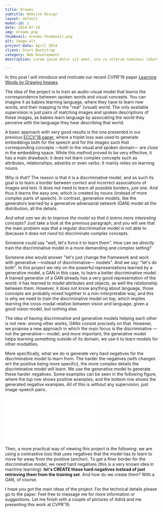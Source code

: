 ```yaml
---
title: Dreams
subtitle: Website Design
layout: default
modal-id: 1
date: 2014-07-18
img: dreams.png
thumbnail: dreams-thumbnail.png
alt: image-alt
project-date: April 2014
client: Start Bootstrap
category: Web Development
description: Lorem ipsum dolor sit amet, usu cu alterum nominavi lobortis. At duo novum diceret. Tantas apeirian vix et, usu sanctus postulant inciderint ut, populo diceret necessitatibus in vim. Cu eum dicam feugiat noluisse.

---
```


In this post I will introduce and motivate our recent CVPR'19 paper 
[Learning Words by Drawing Images](/publications/#drawing-learning-ref).

The idea of the project is to train an audio-visual model that learns the correspondence between spoken words and visual
concepts. You can imagine it as babies learning language, where they have to learn new words, and their mapping to the 
"real" (visual) world. The only available supervision is just pairs of matching images and spoken descriptions of these
 images, as babies learn language by associating the world they perceive with the language they hear describing that
 world.
 
 A basic approach with very good results is the one presented in our previous 
 [ECCV'18 paper](/publications/#eccv_harwath), where a triplet loss was used to generate embeddings both for the speech 
and for the images such that corresponding concepts &mdash;both in the visual and spoken domain&mdash; are close in the 
embedding space. While this method proved to be very effective, it has a main drawback: it does not learn complex 
concepts such as attributes, relationships, adverbs or even verbs. It mainly relies on learning nouns. 

*Why is that?* The reason is that it is a discriminative model, and as such its goal is to learn a border between correct 
and incorrect associations of images and text. It does not need to learn *all* possible borders, just one. And thus it 
learns the easy one, which is created by nouns (instead of more complex parts of speech). In contrast, generative models, like the generators learned by a generative 
 adversarial network (GAN) model all the distribution, all the details.

*And what can we do to improve the model so that it learns more interesting concepts?* Just take a look at the previous
paragraph, and you will see that the main problem was that a regular discriminative model is not able to (because it does 
not *need* to) discriminate complex concepts.
 
Someone could say "well, let's force it to learn them". How can we *directly* train the discriminative model in a 
more demanding and complex setting?

Someone else would
answer "let's just change the framework and work with generative &mdash;instead of discriminative&mdash; models". And 
we say: "let's do both".  In this project we rely on the powerful representations learned by a generative model, a GAN in
this case, to learn a better discriminative model. A trained generator of a GAN already has a very good representation 
of the world: it has learned to model attributes and objects, as well the relationship between them. However, it does 
not know anything about language, those concepts are probably mixed together in a non-interpretable way, and this is why 
we need to train the discriminative model on top, which implies learning the cross-modal relation between vision and 
language, given a good vision model, but nothing else.

The idea of having discriminative and generative models helping each other is not new: among other works, GANs consist 
precisely on that. However, we propose a new approach in which the main focus is the discriminative 
&mdash;not the generative&mdash; model, and more important, the generative model helps learning something outside of its
domain, we use it to learn models for other modalities.

More specifically, what we do is generate very hard negatives for the discriminative model to learn from. The harder the
negatives (with changes wrt the positive being more specific), the more complex details the discriminative model will learn. 
We use the generative model to generate these harder negatives. Some examples can be seen in the following figure, where
the top row shows positive examples, and the bottom row shows the generated negative examples. All of this is without any 
supervision, just image-speech pairs.

![](/assets/images/examples_edits.pdf) 

Then, a more practical way of viewing this project is the following: we are using a contrastive loss that uses negatives 
that the model has to learn to move far away from the positive (anchor). To get a finer border for the discriminative 
model, we need hard negatives (this is a very known idea in machine learning): **let's CREATE these hard negatives instead of just 
retrieving them from the training set**. And how do we create them? With a GAN, of course. 

I hope you got the main ideas of the project. For the technical details please go to the paper. Feel free to message me 
for more information or suggestions. Let me finish with a couple of pictures of Adrià and me presenting this work at 
CVPR'19.